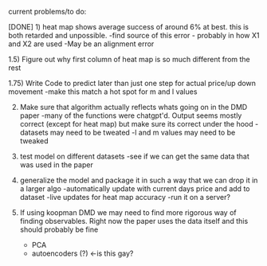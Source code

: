 current problems/to do:

[DONE] 1) heat map shows average success of around 6% at best. this is both retarded and unpossible.
   -find source of this error - probably in how X1 and X2 are used
   -May be an alignment error

1.5) Figure out why first column of heat map is so much different from the rest

1.75) Write Code to predict later than just one step for actual price/up down movement
     -make this match a hot spot for m and l values
   
2) Make sure that algorithm actually reflects whats going on in the DMD paper
   -many of the functions were chatgpt'd. Output seems mostly correct (except for heat map) but make sure its correct under the hood
   -datasets may need to be tweated
   -l and m values may need to be tweaked

3) test model on different datasets
   -see if we can get the same data that was used in the paper

4) generalize the model and package it in such a way that we can drop it in a larger algo
   -automatically update with current days price and add to dataset
   -live updates for heat map accuracy
   -run it on a server?

5) If using koopman DMD we may need to find more rigorous way of finding observables. Right now the paper uses the data itself and this should probably be fine
    - PCA
    - autoencoders (?) <-is this gay?
